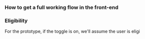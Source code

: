 ### How to get a full working flow in the front-end
### Eligibility
For the prototype, if the toggle is on, we'll assume the user is eligi
